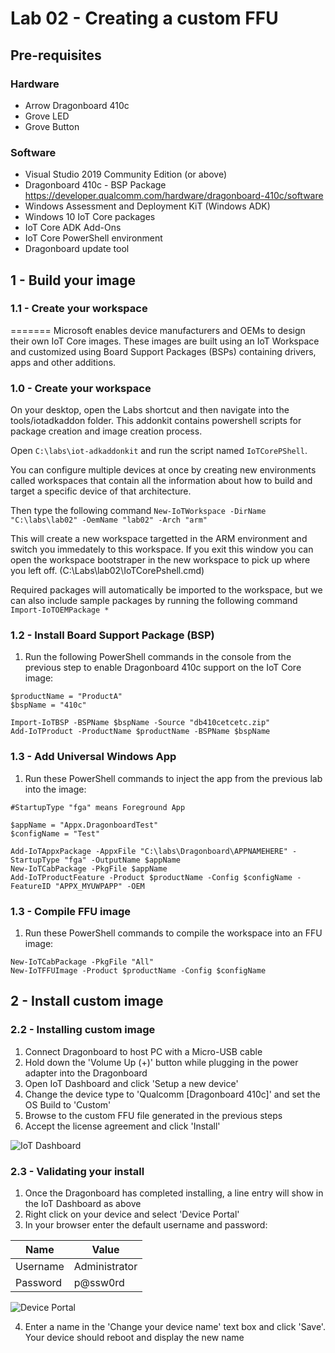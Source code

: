 # Lab 02 - Creating a custom FFU

## Pre-requisites
### Hardware
* Arrow Dragonboard 410c
* Grove LED
* Grove Button

### Software
* Visual Studio 2019 Community Edition (or above)
* Dragonboard 410c - BSP Package https://developer.qualcomm.com/hardware/dragonboard-410c/software
* Windows Assessment and Deployment KiT (Windows ADK)
* Windows 10 IoT Core packages
* IoT Core ADK Add-Ons
* IoT Core PowerShell environment
* Dragonboard update tool

## 1 - Build your image

### 1.1 - Create your workspace

=======
Microsoft enables device manufacturers and OEMs to design their own IoT Core images. These images are built using an IoT Workspace and customized using Board Support Packages (BSPs) containing drivers, apps and other additions.

### 1.0 - Create your workspace
On your desktop, open the Labs shortcut and then navigate into the tools/iotadkaddon folder. This addonkit contains powershell scripts for package creation and image creation process.

Open ```C:\labs\iot-adkaddonkit``` and run the script named ```IoTCorePShell```.

You can configure multiple devices at once by creating new environments called workspaces that contain all the information about how to build and target a specific device of that architecture.

Then type the following command
```New-IoTWorkspace -DirName "C:\labs\lab02" -OemName "lab02" -Arch "arm"```

This will create a new workspace targetted in the ARM environment and switch you immedately to this workspace. If you exit this window you can open the workspace bootstraper in the new workspace to pick up where you left off. (C:\Labs\lab02\IoTCorePshell.cmd)

Required packages will automatically be imported to the workspace, but we can also include sample packages by running the following command
```Import-IoTOEMPackage *```

### 1.2 - Install Board Support Package (BSP)

1. Run the following PowerShell commands in the console from the previous step to enable Dragonboard 410c support on the IoT Core image:


```
$productName = "ProductA"
$bspName = "410c"

Import-IoTBSP -BSPName $bspName -Source "db410cetcetc.zip"
Add-IoTProduct -ProductName $productName -BSPName $bspName
```

### 1.3 - Add Universal Windows App

1. Run these PowerShell commands to inject the app from the previous lab into the image:

```
#StartupType "fga" means Foreground App

$appName = "Appx.DragonboardTest"
$configName = "Test"

Add-IoTAppxPackage -AppxFile "C:\labs\Dragonboard\APPNAMEHERE" -StartupType "fga" -OutputName $appName
New-IoTCabPackage -PkgFile $appName
Add-IoTProductFeature -Product $productName -Config $configName -FeatureID "APPX_MYUWPAPP" -OEM
```

### 1.3 - Compile FFU image

1. Run these PowerShell commands to compile the workspace into an FFU image:
```
New-IoTCabPackage -PkgFile "All"
New-IoTFFUImage -Product $productName -Config $configName
```

## 2 - Install custom image

### 2.2 - Installing custom image

1. Connect Dragonboard to host PC with a Micro-USB cable
1. Hold down the 'Volume Up (+)' button while plugging in the power adapter into the Dragonboard
1. Open IoT Dashboard and click 'Setup a new device'
1. Change the device type to 'Qualcomm \[Dragonboard 410c\]' and set the OS Build to 'Custom'
1. Browse to the custom FFU file generated in the previous steps
1. Accept the license agreement and click 'Install'

![IoT Dashboard](./media/2_iotdashboard.png)

### 2.3 - Validating your install

1. Once the Dragonboard has completed installing, a line entry will show in the IoT Dashboard as above
2. Right click on your device and select 'Device Portal'
3. In your browser enter the default username and password:

|Name    |Value|
|--------|-----|
|Username|Administrator|
|Password|p@ssw0rd|

![Device Portal](./media/1_deviceportal1.png)

4. Enter a name in the 'Change your device name' text box and click 'Save'. Your device should reboot and display the new name 